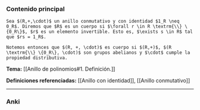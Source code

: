 ### Contenido principal

```ad-Formal
Sea $(R,+,\cdot)$ un anillo conmutativo y con identidad $1_R \neq 0_R$. Diremos que $R$ es un cuerpo si $\forall r \in R \textrm{\\} \{0_R\}$, $r$ es un elemento invertible. Esto es, $\exists s \in R$ tal que $rs = 1_R$.
```

```ad-note
Notemos entonces que $(R, +, \cdot)$ es cuerpo si $(R,+)$, $(R \textrm{\\} \{0_R\}, \cdot)$ son grupos abelianos y $\cdot$ cumple la propiedad distributiva.
```

**Tema:** [[Anillo de polinomios#1. Definición.]]

**Definiciones referenciadas:** [[Anillo con identidad]], [[Anillo conmutativo]]

---
### Anki

